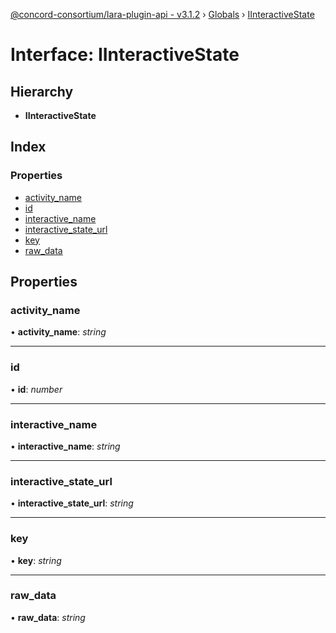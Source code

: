 [@concord-consortium/lara-plugin-api - v3.1.2](../README.md) › [Globals](../globals.md) › [IInteractiveState](iinteractivestate.md)

# Interface: IInteractiveState

## Hierarchy

* **IInteractiveState**

## Index

### Properties

* [activity_name](iinteractivestate.md#activity_name)
* [id](iinteractivestate.md#id)
* [interactive_name](iinteractivestate.md#interactive_name)
* [interactive_state_url](iinteractivestate.md#interactive_state_url)
* [key](iinteractivestate.md#key)
* [raw_data](iinteractivestate.md#raw_data)

## Properties

###  activity_name

• **activity_name**: *string*

___

###  id

• **id**: *number*

___

###  interactive_name

• **interactive_name**: *string*

___

###  interactive_state_url

• **interactive_state_url**: *string*

___

###  key

• **key**: *string*

___

###  raw_data

• **raw_data**: *string*

